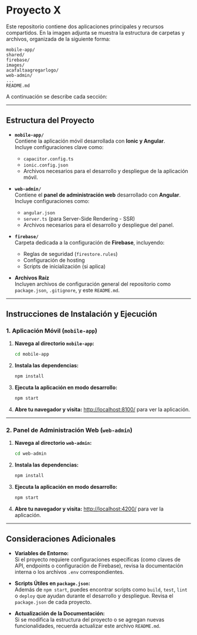 # Proyecto X

Este repositorio contiene dos aplicaciones principales y recursos compartidos. En la imagen adjunta se muestra la estructura de carpetas y archivos, organizada de la siguiente forma:

```
mobile-app/
shared/
firebase/
images/
acafaltaagregarlogo/
web-admin/
...
README.md
```

A continuación se describe cada sección:

---

## Estructura del Proyecto

- **`mobile-app/`**  
  Contiene la aplicación móvil desarrollada con **Ionic y Angular**.  
  Incluye configuraciones clave como:
  - `capacitor.config.ts`
  - `ionic.config.json`
  - Archivos necesarios para el desarrollo y despliegue de la aplicación móvil.

- **`web-admin/`**  
  Contiene el **panel de administración web** desarrollado con **Angular**.  
  Incluye configuraciones como:
  - `angular.json`
  - `server.ts` (para Server-Side Rendering - SSR)
  - Archivos necesarios para el desarrollo y despliegue del panel.

- **`firebase/`**  
  Carpeta dedicada a la configuración de **Firebase**, incluyendo:
  - Reglas de seguridad (`firestore.rules`)
  - Configuración de hosting
  - Scripts de inicialización (si aplica)

- **Archivos Raíz**  
  Incluyen archivos de configuración general del repositorio como `package.json`, `.gitignore`, y este `README.md`.

---

## Instrucciones de Instalación y Ejecución

### 1. Aplicación Móvil (`mobile-app`)

1. **Navega al directorio `mobile-app`:**
   ```bash
   cd mobile-app
   ```

2. **Instala las dependencias:**
   ```bash
   npm install
   ```

3. **Ejecuta la aplicación en modo desarrollo:**
   ```bash
   npm start
   ```

4. **Abre tu navegador y visita:**
   [http://localhost:8100/](http://localhost:8100/) para ver la aplicación.

---

### 2. Panel de Administración Web (`web-admin`)

1. **Navega al directorio `web-admin`:**
   ```bash
   cd web-admin
   ```

2. **Instala las dependencias:**
   ```bash
   npm install
   ```

3. **Ejecuta la aplicación en modo desarrollo:**
   ```bash
   npm start
   ```

4. **Abre tu navegador y visita:**
   [http://localhost:4200/](http://localhost:4200/) para ver la aplicación.

---

## Consideraciones Adicionales

- **Variables de Entorno:**  
  Si el proyecto requiere configuraciones específicas (como claves de API, endpoints o configuración de Firebase), revisa la documentación interna o los archivos `.env` correspondientes.

- **Scripts Útiles en `package.json`:**  
  Además de `npm start`, puedes encontrar scripts como `build`, `test`, `lint` o `deploy` que ayudan durante el desarrollo y despliegue. Revisa el `package.json` de cada proyecto.

- **Actualización de la Documentación:**  
  Si se modifica la estructura del proyecto o se agregan nuevas funcionalidades, recuerda actualizar este archivo `README.md`.

